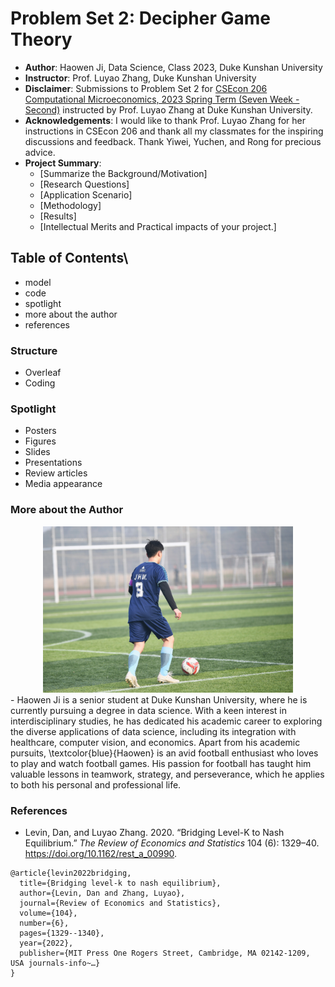 #  Problem Set 2: Decipher Game Theory
- **Author**: Haowen Ji, Data Science, Class 2023, Duke Kunshan University
- **Instructor**: Prof. Luyao Zhang, Duke Kunshan University
- **Disclaimer**: Submissions to Problem Set 2 for [CSEcon 206 Computational Microeconomics, 2023 Spring Term (Seven Week - Second)](https://ms.pubpub.org/) instructed by Prof. Luyao Zhang at Duke Kunshan University.
- **Acknowledgements**: I would like to thank Prof. Luyao Zhang for her instructions in CSEcon 206 and thank all my classmates for the inspiring discussions and feedback. Thank Yiwei, Yuchen, and Rong for precious advice.
- **Project Summary**: 
  - [Summarize the Background/Motivation]
  - [Research Questions]
  - [Application Scenario]
  - [Methodology]
  - [Results]
  - [Intellectual Merits and Practical impacts of your project.]
  
 

## Table of Contents\

- model
- code
- spotlight
- more about the author
- references

### Structure
- Overleaf
- Coding 

### Spotlight
- Posters
- Figures
- Slides
- Presentations
- Review articles
- Media appearance

### More about the Author
<div align=center>
<img src="https://raw.githubusercontent.com/Rising-Stars-by-Sunshine/CSEcon206-Haowen-PS2/main/spotlight/soccer.jpg" width="400" alt="Haowen" /><br/>
</div>
- Haowen Ji is a senior student at Duke Kunshan University, where he is currently pursuing a degree in data science. With a keen interest in interdisciplinary studies, he has dedicated his academic career to exploring the diverse applications of data science, including its integration with healthcare, computer vision, and economics. Apart from his academic pursuits, \textcolor{blue}{Haowen} is an avid football enthusiast who loves to play and watch football games. His passion for football has taught him valuable lessons in teamwork, strategy, and perseverance, which he applies to both his personal and professional life.

### References

- Levin, Dan, and Luyao Zhang. 2020. “Bridging Level-K to Nash Equilibrium.” *The Review of Economics and Statistics* 104 (6): 1329–40. https://doi.org/10.1162/rest_a_00990.

```
@article{levin2022bridging,
  title={Bridging level-k to nash equilibrium},
  author={Levin, Dan and Zhang, Luyao},
  journal={Review of Economics and Statistics},
  volume={104},
  number={6},
  pages={1329--1340},
  year={2022},
  publisher={MIT Press One Rogers Street, Cambridge, MA 02142-1209, USA journals-info~…}
}
```

